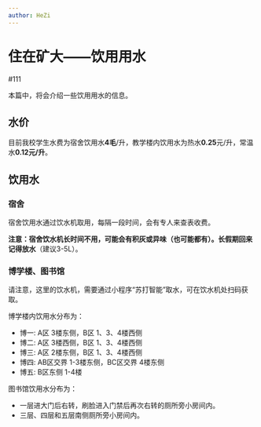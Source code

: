 ```yaml
---
author: HeZi
---
```

# 住在矿大——饮用用水

#111

本篇中，将会介绍一些饮用用水的信息。

## 水价

目前我校学生水费为宿舍饮用水**4毛**/升，教学楼内饮用水为热水**0.25**元/升，常温水**0.12元/升**。

## 饮用水

### 宿舍

宿舍饮用水通过饮水机取用，每隔一段时间，会有专人来查表收费。

**注意：**宿舍饮水机长时间不用，可能会有积灰或异味（也可能都有）。长假期回来**记得放水**（建议3-5L）。

### 博学楼、图书馆

请注意，这里的饮水机，需要通过小程序“苏打智能”取水，可在饮水机处扫码获取。

博学楼内饮用水分布为：

- 博一: A区 3楼东侧，B区 1、3、4楼西侧
- 博二: A区 3楼西侧，B区 1、3、4楼西侧
- 博三: A区 2楼东侧，B区 1、3、4楼西侧
- 博四: AB区交界 1-3楼东侧，BC区交界 4楼东侧
- 博五: B区东侧 1-4楼

图书馆饮用水分布为：

- 一层进大门后右转，刷脸进入门禁后再次右转的厕所旁小房间内。
- 三层、四层和五层南侧厕所旁小房间内。
